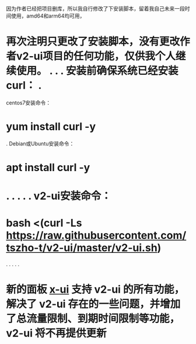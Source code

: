 因为作者已经把项目删库，所以我自行修改了下安装脚本，留着我自己未来一段时间使用，amd64和arm64均可用，

再次注明只更改了安装脚本，没有更改作者v2-ui项目的任何功能，仅供我个人继续使用。
.
.
.
安装前确保系统已经安装curl：
.
================================
centos7安装命令：

yum install curl -y
================================
.
Debian或Ubuntu安装命令：

apt install curl -y
================================
.
.
.
.
.
v2-ui安装命令：
===============================================================================================
**bash <(curl -Ls https://raw.githubusercontent.com/tszho-t/v2-ui/master/v2-ui.sh)**
===============================================================================================
.
.
.
.
.
# 新的面板 [x-ui](https://github.com/sprov065/x-ui) 支持 v2-ui 的所有功能，解决了 v2-ui 存在的一些问题，并增加了总流量限制、到期时间限制等功能，v2-ui 将不再提供更新

